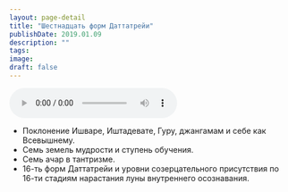 ```yaml
---
layout: page-detail
title: "Шестнадцать форм Даттатрейи"
publishDate: 2019.01.09
description: ""
tags:
image:
draft: false
---
```


<audio title="2019.01.09 - Шестнадцать форм Даттатрейи.mp3" src="https://filer-api.advayta.org/v1.0/public/files/74749" controls=""></audio>

* Поклонение Ишваре, Иштадевате, Гуру, джангамам и себе как Всевышнему.
* Семь земель мудрости и ступень обучения.
* Семь ачар в тантризме.
* 16-ть форм Даттатрейи и уровни созерцательного присутствия по 16-ти стадиям нарастания луны внутреннего осознавания.

  
